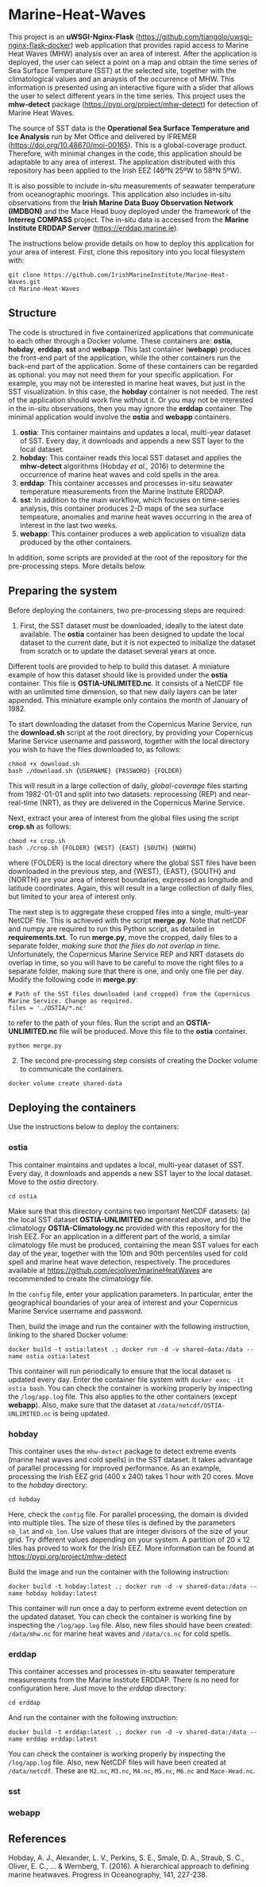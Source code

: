 # Marine-Heat-Waves
This project is an **uWSGI-Nginx-Flask** (https://github.com/tiangolo/uwsgi-nginx-flask-docker) web application that provides rapid access to Marine Heat Waves (MHW) analysis over an area of interest. After the application is deployed, the user can select a point on a map and obtain the time series of Sea Surface Temperature (SST) at the selected site, together with the climatological values and an anaysis of the occurrence of MHW. This information is presented using an interactive figure with a slider that allows the user to select different years in the time series. This project uses the **mhw-detect** package (https://pypi.org/project/mhw-detect) for detection of Marine Heat Waves.

The source of SST data is the **Operational Sea Surface Temperature and Ice Analysis** run by Met Office and delivered by IFREMER (https://doi.org/10.48670/moi-00165). This is a global-coverage product. Therefore, with minimal changes in the code, this application should be adaptable to any area of interest. The application distributed with this repository has been applied to the Irish EEZ (46ºN 25ºW to 58ºN 5ºW).

It is also possible to include in-situ measurements of seawater temperature from oceanographic moorings. This application also includes in-situ observations from the **Irish Marine Data Buoy Observation Network (IMDBON)** and the Mace Head buoy deployed under the framework of the **Interreg COMPASS** project. The in-situ data is accessed from the **Marine Institute ERDDAP Server** (https://erddap.marine.ie). 

The instructions below provide details on how to deploy this application for your area of interest. First, clone this repository into you local filesystem with:

```
git clone https://github.com/IrishMarineInstitute/Marine-Heat-Waves.git
cd Marine-Heat-Waves
```

## Structure
The code is structured in five containerized applications that communicate to each other through a Docker volume. These containers are: **ostia**, **hobday**, **erddap**, **sst** and **webapp**. This last container (**webapp**) produces the front-end part of the application, while the other containers run the back-end part of the application. Some of these containers can be regarded as optional: you may not need them for your specific application. For example, you may not be interested in marine heat waves, but just in the SST visualization. In this case, the **hobday** container is not needed. The rest of the application should work fine without it. Or you may not be interested in the in-situ observations, then you may ignore the **erddap** container. The minimal application would involve the **ostia** and **webapp** containers.

  1. **ostia**: This container maintains and updates a local, multi-year dataset of SST. Every day, it downloads and appends a new SST layer to the local dataset.
  2. **hobday**: This container reads this local SST dataset and applies the **mhw-detect** algorithms (Hobday *et al.,* 2016) to determine the occurrence of marine heat waves and cold spells in the area.
  3. **erddap**: This container accesses and processes in-situ seawater temperature measurements from the Marine Institute ERDDAP.
  4. **sst**: In addition to the main workflow, which focuses on time-series analysis, this container produces 2-D maps of the sea surface tempeature, anomalies and marine heat waves occurring in the area of interest in the last two weeks.
  5. **webapp**: This container produces a web application to visualize data produced by the other containers.

In addition, some scripts are provided at the root of the repository for the pre-processing steps. More details below.

## Preparing the system
Before deploying the containers, two pre-processing steps are required:

  1. First, the SST dataset must be downloaded, ideally to the latest date available. The **ostia** container has been designed to update the local dataset to the current date, but it is not expected to initialize the dataset from scratch or to update the dataset several years at once.

Different tools are provided to help to build this dataset. A miniature example of how this dataset should like is provided under the **ostia** container. This file is **OSTIA-UNLIMITED.nc**. It consists of a NetCDF file with an unlimited time dimension, so that new daily layers can be later appended. This miniature example only contains the month of January of 1982.

To start downloading the dataset from the Copernicus Marine Service, run the **download.sh** script at the root directory, by providing your Copernicus Marine Service username and password, together with the local directory you wish to have the files downloaded to, as follows:

```
chmod +x download.sh
bash ./download.sh {USERNAME} {PASSWORD} {FOLDER}
```

This will result in a large collection of daily, *global-coverage* files starting from 1982-01-01 and split into two datasets: reprocessing (REP) and near-real-time (NRT), as they are delivered in the Copernicus Marine Service.

Next, extract your area of interest from the global files using the script **crop.sh** as follows:

```
chmod +x crop.sh
bash ./crop.sh {FOLDER} {WEST} {EAST} {SOUTH} {NORTH}
```

where {FOLDER} is the local directory where the global SST files have been downloaded in the previous step, and {WEST}, {EAST}, {SOUTH} and {NORTH} are your area of interest boundaries, expressed as longitude and latitude coordinates. Again, this will result in a large collection of daily files, but limited to your area of interest only.

The next step is to aggregate these cropped files into a single, multi-year NetCDF file. This is achieved with the script **merge.py**. Note that netCDF and numpy are required to run this Python script, as detailed in **requirements.txt**. To run **merge.py**, move the cropped, daily files to a separate folder, *making sure that the files do not overlap in time*. Unfortunately, the Copernicus Marine Service REP and NRT datasets do overlap in time, so you will have to be careful to move the right files to a separate folder, making sure that there is one, and only one file per day. Modify the following code in **merge.py**:

```
# Path of the SST files downloaded (and cropped) from the Copernicus Marine Service. Change as required.
files = './OSTIA/*.nc'
```

to refer to the path of your files. Run the script and an **OSTIA-UNLIMITED.nc** file will be produced. Move this file to the **ostia** container.

```
python merge.py
```

  2. The second pre-processing step consists of creating the Docker volume to communicate the containers.

```
docker volume create shared-data
```

## Deploying the containers
Use the instructions below to deploy the containers:

### ostia
This container maintains and updates a local, multi-year dataset of SST. Every day, it downloads and appends a new SST layer to the local dataset. Move to the *ostia* directory.

```
cd ostia
```

Make sure that this directory contains two important NetCDF datasets: (a) the local SST dataset **OSTIA-UNLIMITED.nc** generated above, and (b) the climatology **OSTIA-Climatology.nc** provided with this repository for the Irish EEZ. For an application in a different part of the world, a similar climatology file must be produced, containing the mean SST values for each day of the year, together with the 10th and 90th percentiles used for cold spell and marine heat wave detection, respectively. The procedures available at https://github.com/ecjoliver/marineHeatWaves are recommended to create the climatology file.

In the ```config``` file, enter your application parameters. In particular, enter the geographical boundaries of your area of interest and your Copernicus Marine Service username and password.

Then, build the image and run the container with the following instruction, linking to the shared Docker volume:

```
docker build -t ostia:latest .; docker run -d -v shared-data:/data --name ostia ostia:latest
```

This container will run periodically to ensure that the local dataset is updated every day. Enter the container file system with ```docker exec -it ostia bash```. You can check the container is working properly by inspecting the ```/log/app.log``` file. This also applies to the other containers (except **webapp**). Also, make sure that the dataset at ```/data/netcdf/OSTIA-UNLIMITED.nc``` is being updated.

### hobday
This container uses the ```mhw-detect``` package to detect extreme events (marine heat waves and cold spells) in the SST dataset. It takes advantage of parallel processing for improved performance. As an example, processing the Irish EEZ grid (400 x 240) takes 1 hour with 20 cores. Move to the *hobday* directory:

```
cd hobday
```

Here, check the ```config``` file. For parallel processing, the domain is divided into multiple tiles. The size of these tiles is defined by the parameters ```nb_lat``` and ```nb_lon```. Use values that are integer divisors of the size of your grid. Try different values depending on your system. A partition of 20 x 12 tiles has proved to work for the Irish EEZ. More information can be found at https://pypi.org/project/mhw-detect

Build the image and run the container with the following instruction:

```
docker build -t hobday:latest .; docker run -d -v shared-data:/data --name hobday hobday:latest
```

This container will run once a day to perform extreme event detection on the updated dataset. You can check the container is working fine by inspecting the ```/log/app.log``` file. Also, new files should have been created: ```/data/mhw.nc``` for marine heat waves and  ```/data/cs.nc``` for cold spells.

### erddap
This container accesses and processes in-situ seawater temperature measurements from the Marine Institute ERDDAP. There is no need for configuration here. Just move to the *erddap* directory:

```
cd erddap
```

And run the container with the following instruction:

```
docker build -t erddap:latest .; docker run -d -v shared-data:/data --name erddap erddap:latest
```

You can check the container is working properly by inspecting the ```/log/app.log``` file. Also, new NetCDF files will have been created at ```/data/netcdf```. These are ```M2.nc```, ```M3.nc```, ```M4.nc```, ```M5.nc```, ```M6.nc``` and ```Mace-Head.nc```.


### sst

### webapp

## References
Hobday, A. J., Alexander, L. V., Perkins, S. E., Smale, D. A., Straub, S. C., Oliver, E. C., ... & Wernberg, T. (2016). A hierarchical approach to defining marine heatwaves. Progress in Oceanography, 141, 227-238.

 

